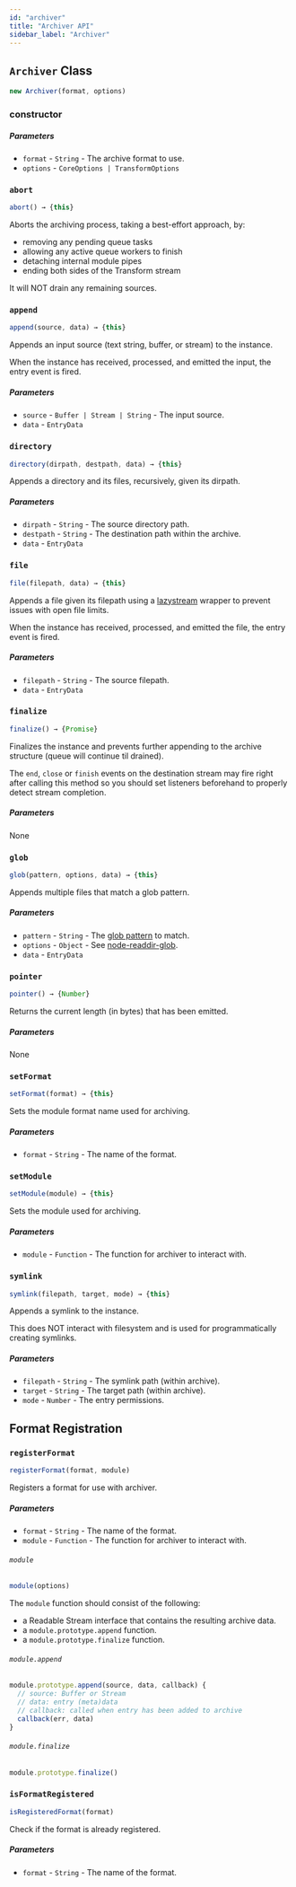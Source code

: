 ```yaml
---
id: "archiver"
title: "Archiver API"
sidebar_label: "Archiver"
---
```


## `Archiver` Class

```js
new Archiver(format, options)
```

### constructor

##### Parameters
- `format` - `String` -  The archive format to use.
- `options` - `CoreOptions | TransformOptions`

### `abort`

```js
abort() → {this}
```

Aborts the archiving process, taking a best-effort approach, by:

* removing any pending queue tasks
* allowing any active queue workers to finish
* detaching internal module pipes
* ending both sides of the Transform stream

It will NOT drain any remaining sources.

### `append`

```js
append(source, data) → {this}
```

Appends an input source (text string, buffer, or stream) to the instance.

When the instance has received, processed, and emitted the input, the entry event is fired.

##### Parameters

- `source` - `Buffer | Stream | String` - The input source.
- `data` - `EntryData`

### `directory`

```js
directory(dirpath, destpath, data) → {this}
```

Appends a directory and its files, recursively, given its dirpath.

##### Parameters

- `dirpath` - `String` - The source directory path.
- `destpath` - `String` - The destination path within the archive.
- `data` - `EntryData`

### `file`

```js
file(filepath, data) → {this}
```

Appends a file given its filepath using a [lazystream](https://github.com/jpommerening/node-lazystream) wrapper to prevent issues with open file limits.

When the instance has received, processed, and emitted the file, the entry event is fired.

##### Parameters

- `filepath` - `String` - The source filepath.
- `data` - `EntryData`

### `finalize`

```js
finalize() → {Promise}
```

Finalizes the instance and prevents further appending to the archive structure (queue will continue til drained).

The `end`, `close` or `finish` events on the destination stream may fire right after calling this method so you should set listeners beforehand to properly detect stream completion.


##### Parameters

None

### `glob`

```js
glob(pattern, options, data) → {this}
```

Appends multiple files that match a glob pattern.

##### Parameters

- `pattern` - `String` - The [glob pattern](https://github.com/isaacs/minimatch) to match.
- `options` - `Object` - See [node-readdir-glob](https://github.com/yqnn/node-readdir-glob#options).
- `data` - `EntryData`

### `pointer`

```js
pointer() → {Number}
```

Returns the current length (in bytes) that has been emitted.

##### Parameters

None

### `setFormat`

```js
setFormat(format) → {this}
```

Sets the module format name used for archiving.

##### Parameters

- `format` - `String` - The name of the format.

### `setModule`

```js
setModule(module) → {this}
```

Sets the module used for archiving.

##### Parameters

- `module` - `Function` - The function for archiver to interact with.

### `symlink`

```js
symlink(filepath, target, mode) → {this}
```

Appends a symlink to the instance.

This does NOT interact with filesystem and is used for programmatically creating symlinks.

##### Parameters

- `filepath` - `String` - The symlink path (within archive).
- `target` - `String` - The target path (within archive).
- `mode` - `Number` - The entry permissions.


## Format Registration

### `registerFormat`

```js
registerFormat(format, module)
```

Registers a format for use with archiver.

##### Parameters

- `format` - `String` - The name of the format.
- `module` - `Function` - The function for archiver to interact with.

###### `module`

```js
module(options)
```

The `module` function should consist of the following:

- a Readable Stream interface that contains the resulting archive data.
- a `module.prototype.append` function.
- a `module.prototype.finalize` function.

###### `module.append`

```js
module.prototype.append(source, data, callback) {
  // source: Buffer or Stream
  // data: entry (meta)data
  // callback: called when entry has been added to archive
  callback(err, data)
}
```

###### `module.finalize`

```js
module.prototype.finalize()
```

### `isFormatRegistered`

```js
isRegisteredFormat(format)
```

Check if the format is already registered.

##### Parameters

- `format` - `String` - The name of the format.
